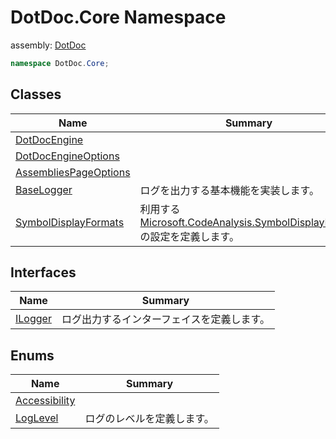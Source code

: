 ﻿# DotDoc\.Core Namespace

assembly: [DotDoc](../DotDoc.md)



```csharp
namespace DotDoc.Core;
```

## Classes

| Name | Summary |
|------|---------|
| [DotDocEngine](./DotDoc.Core/DotDocEngine.md) |  |
| [DotDocEngineOptions](./DotDoc.Core/DotDocEngineOptions.md) |  |
| [AssembliesPageOptions](./DotDoc.Core/AssembliesPageOptions.md) |  |
| [BaseLogger](./DotDoc.Core/BaseLogger.md) | ログを出力する基本機能を実装します。 |
| [SymbolDisplayFormats](./DotDoc.Core/SymbolDisplayFormats.md) | 利用する [Microsoft\.CodeAnalysis\.SymbolDisplayFormat](https://docs.microsoft.com/dotnet/api/Microsoft.CodeAnalysis.SymbolDisplayFormat) の設定を定義します。 |

## Interfaces

| Name | Summary |
|------|---------|
| [ILogger](./DotDoc.Core/ILogger.md) | ログ出力するインターフェイスを定義します。 |

## Enums

| Name | Summary |
|------|---------|
| [Accessibility](./DotDoc.Core/Accessibility.md) |  |
| [LogLevel](./DotDoc.Core/LogLevel.md) | ログのレベルを定義します。 |


